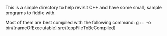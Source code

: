 This is a simple directory to help revisit C++ and have some small, sample programs to fiddle with.

Most of them are best compiled with the following command:
g++ -o bin/[nameOfExecutable] src/[cppFileToBeCompiled]
